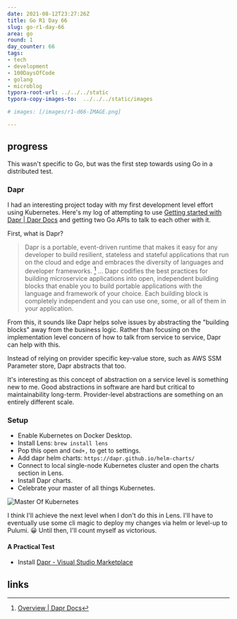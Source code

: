 ```yaml
---
date: 2021-08-12T23:27:26Z
title: Go R1 Day 66
slug: go-r1-day-66
area: go
round: 1
day_counter: 66
tags:
- tech
- development
- 100DaysOfCode
- golang
- microblog
typora-root-url: ../../../static
typora-copy-images-to:  ../../../static/images

# images: [/images/r1-d66-IMAGE.png]

---
```


## progress

This wasn't specific to Go, but was the first step towards using Go in a distributed test.

### Dapr

I had an interesting project today with my first development level effort using Kubernetes.
Here's my log of attempting to use [Getting started with Dapr | Dapr Docs](https://docs.dapr.io/getting-started/) and getting two Go APIs to talk to each other with it.

First, what is Dapr?

> Dapr is a portable, event-driven runtime that makes it easy for any developer to build resilient, stateless and stateful applications that run on the cloud and edge and embraces the diversity of languages and developer frameworks. [^dapr-overview]
> ... Dapr codifies the best practices for building microservice applications into open, independent building blocks that enable you to build portable applications with the language and framework of your choice. Each building block is completely independent and you can use one, some, or all of them in your application.

From this, it sounds like Dapr helps solve issues by abstracting the "building blocks" away from the business logic.
Rather than focusing on the implementation level concern of how to talk from service to service, Dapr can help with this.

Instead of relying on provider specific key-value store, such as AWS SSM Parameter store, Dapr abstracts that too.

It's interesting as this concept of abstraction on a service level is something new to me.
Good abstractions in software are hard but critical to maintainability long-term.
Provider-level abstractions are something on an entirely different scale.

### Setup

- Enable Kubernetes on Docker Desktop.
- Install Lens: `brew install lens`
- Pop this open and `Cmd+,` to get to settings.
- Add dapr helm charts: `https://dapr.github.io/helm-charts/`
- Connect to local single-node Kubernetes cluster and open the charts section in Lens.
- Install Dapr charts.
- Celebrate your master of all things Kubernetes.

![Master Of Kubernetes](/images/2021-08-12-k8-mastery.jpg "Master of Kubernetes")

I think I'll achieve the next level when I don't do this in Lens.
I'll have to eventually use some cli magic to deploy my changes via helm or level-up to Pulumi. 😀
Until then, I'll count myself as victorious.

#### A Practical Test

- Install [Dapr - Visual Studio Marketplace](https://marketplace.visualstudio.com/items?itemName=ms-azuretools.vscode-dapr)

## links

[^dapr-overview]: [Overview | Dapr Docs](https://docs.dapr.io/concepts/overview/)
